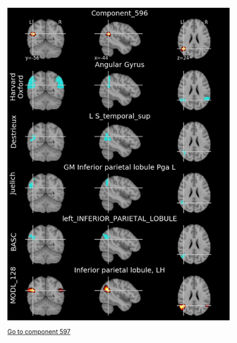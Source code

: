 


![596](preliminary/596.jpg "Component 596")

[Go to component 597](https://parietal-inria.github.io/MODL_atlas/1024/597 "Component 597")